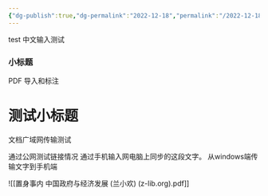 ```yaml
---
{"dg-publish":true,"dg-permalink":"2022-12-18","permalink":"/2022-12-18/"}
---
```


test
中文输入测试
### 小标题


PDF 导入和标注
# 测试小标题

文档广域网传输测试

通过公网测试链接情况
通过手机输入网电脑上同步的这段文字。
从windows端传输文字到手机端

![[置身事内  中国政府与经济发展 (兰小欢) (z-lib.org).pdf]]